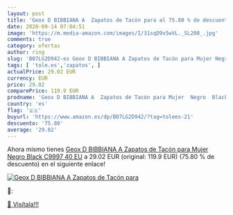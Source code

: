 ```yaml
---
layout: post
title: 'Geox D BIBBIANA A  Zapatos de Tacón para al 75.80 % de descuento'
date: 2020-09-14 07:04:51
image: 'https://m.media-amazon.com/images/I/31sqD9v5wVL._SL200_.jpg'
comments: true
category: ofertas
author: ring
slug: 'B07LG2D942-es Geox D BIBBIANA A Zapatos de Tacón para Mujer Negro Black...'
tags: [ 'tole.es','zapatos', ]
actualPrice: 29.02 EUR
currency: EUR
price: 29.02
comparePrice: 119.9 EUR
prodname: 'Geox D BIBBIANA A  Zapatos de Tacón para Mujer  Negro  Black C9997   40 EU'
country: 'es'
flag: '🇪🇸'
buyurl: 'https://www.amazon.es/dp/B07LG2D942/?tag=tolees-21'
descuento: '75.80'
average: '29.02'
---
```


Ahora mismo tienes [Geox D BIBBIANA A  Zapatos de Tacón para Mujer  Negro  Black C9997   40 EU](https://www.amazon.es/dp/B07LG2D942/?tag=tolees-21) a 29.02 EUR (original: 119.9 EUR) (75.80 %  de descuento) en el siguiente enlace!

[![Geox D BIBBIANA A  Zapatos de Tacón para](https://m.media-amazon.com/images/I/31sqD9v5wVL._SL200_.jpg)](https://www.amazon.es/dp/B07LG2D942/?tag=tolees-21)

🔎:


[🛒 Visítala!!!](https://www.amazon.es/dp/B07LG2D942/?tag=tolees-21)
